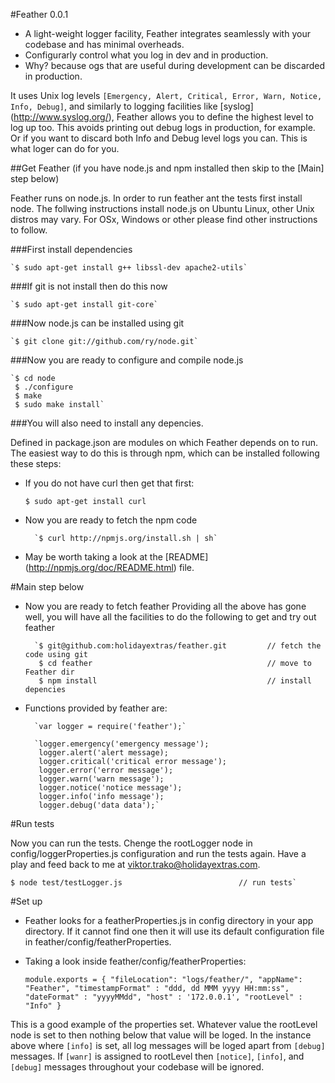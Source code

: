 #Feather 0.0.1

* A light-weight logger facility, Feather integrates seamlessly with your codebase and has minimal overheads.
* Configurarly control what you log in dev and in production.
* Why? because ogs that are useful during development can be discarded in production.

It uses Unix log levels `[Emergency, Alert, Critical, Error, Warn, Notice, Info, Debug]`, and similarly to logging
facilities like [syslog] (http://www.syslog.org/), Feather allows you to define the highest level to log up too.
This avoids printing out debug logs in production, for example. Or if you want to discard both Info and Debug level logs
you can. This is what loger can do for you.

##Get Feather (if you have node.js and npm installed then skip to the [Main] step below)

Feather runs on node.js. In order to run feather ant the tests first install node. The follwing instructions install node.js on Ubuntu
Linux, other Unix distros may vary. For OSx, Windows or other please find other instructions to follow.

###First install dependencies

    `$ sudo apt-get install g++ libssl-dev apache2-utils`

###If git is not install then do this now

    `$ sudo apt-get install git-core`

###Now node.js can be installed using git

    `$ git clone git://github.com/ry/node.git`

###Now you are ready to configure and compile node.js

    `$ cd node
     $ ./configure
     $ make
     $ sudo make install`

###You will also need to install any depencies.

Defined in package.json are modules on which Feather depends on to run. The easiest way to do this is through npm, which
can be installed following these steps:

* If you do not have curl then get that first:

    `$ sudo apt-get install curl`

* Now you are ready to fetch the npm code

        `$ curl http://npmjs.org/install.sh | sh`

* May be worth taking a look at the [README] (http://npmjs.org/doc/README.html) file.

#Main step below

* Now you are ready to fetch feather
Providing all the above has gone well, you will have all the facilities to do the following to get and try out feather

        `$ git@github.com:holidayextras/feather.git         // fetch the code using git
         $ cd feather                                       // move to Feather dir
         $ npm install                                      // install depencies

* Functions provided by feather are:

        `var logger = require('feather');`

        `logger.emergency('emergency message');
         logger.alert('alert message);
         logger.critical('critical error message');
         logger.error('error message');
         logger.warn('warn message');
         logger.notice('notice message');
         logger.info('info message');
         logger.debug('data data');`

#Run tests

Now you can run the tests. Chenge the rootLogger node in config/loggerProperties.js configuration and run the tests again.
Have a play and feed back to me at <viktor.trako@holidayextras.com>.

    $ node test/testLogger.js                          // run tests`

#Set up

* Feather looks for a featherProperties.js in config directory in your app directory. If it cannot find one then it will
use its default configuration file in feather/config/featherProperties.

* Taking a look inside feather/config/featherProperties:

    `module.exports = {
        "fileLocation": "logs/feather/",
        "appName": "Feather",
        "timestampFormat" : "ddd, dd MMM yyyy HH:mm:ss",
        "dateFormat" : "yyyyMMdd",
        "host" : '172.0.0.1',
        "rootLevel" : "Info"
     }`

 This is a good example of the properties set. Whatever value the rootLevel node is set to then nothing below that
 value will be loged. In the instance above where `[info]` is set, all log messages will be loged apart from `[debug]`
 messages. If `[wanr]` is assigned to rootLevel then `[notice]`, `[info]`, and `[debug]` messages throughout your
 codebase will be ignored.